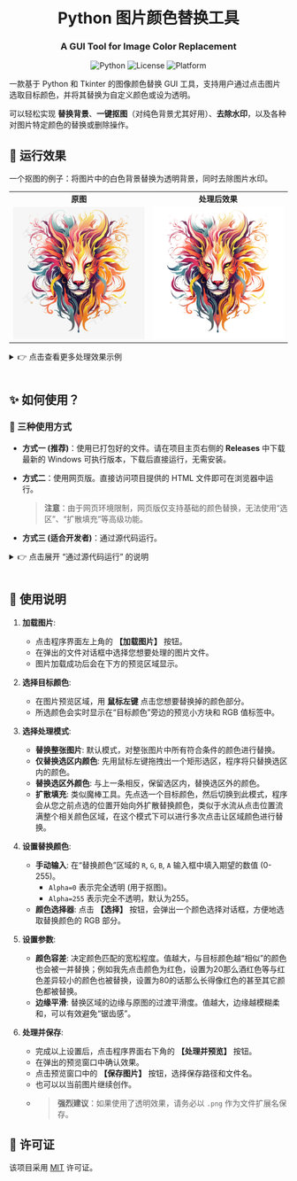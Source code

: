 <div align="center">

# Python 图片颜色替换工具
### A GUI Tool for Image Color Replacement

![Python](https://img.shields.io/badge/Python-3.x-blue.svg)
![License](https://img.shields.io/badge/License-MIT-green.svg)
![Platform](https://img.shields.io/badge/Platform-Windows%20%7C%20macOS%20%7C%20Linux-lightgrey.svg)

</div>

一款基于 Python 和 Tkinter 的图像颜色替换 GUI 工具，支持用户通过点击图片选取目标颜色，并将其替换为自定义颜色或设为透明。

可以轻松实现 **替换背景**、**一键抠图**（对纯色背景尤其好用）、**去除水印**，以及各种对图片特定颜色的替换或删除操作。

## 📸 运行效果

一个抠图的例子：将图片中的白色背景替换为透明背景，同时去除图片水印。

<table>
  <tr>
    <td align="center"><strong>原图</strong></td>
    <td align="center"><strong>处理后效果</strong></td>
  </tr>
  <tr>
    <td><img src="images/示例.jpg" alt="原始图片" width="400"></td>
    <td><img src="images/终稿.png" alt="处理后图片" width="400"></td>
  </tr>
</table>

<details>
<summary>👉 点击查看更多处理效果示例</summary>

| 功能 | 效果图 |
| :--- | :--- |
| **边缘平滑 (Feathering)** | <img src="images/边缘平滑.png" alt="边缘平滑效果" width="300"> |
| **基础抠图 (Matting)** | <img src="images/抠图.png" alt="抠图效果" width="300"> |
| **去除水印 (Watermark Removal)** | <img src="images/去水印.png" alt="去水印效果" width="300"> |

</details>

<br>

## ✨ 如何使用？

### 🚀 三种使用方式

- **方式一 (推荐)**：使用已打包好的文件。请在项目主页右侧的 **Releases** 中下载最新的 Windows 可执行版本，下载后直接运行，无需安装。

- **方式二**：使用网页版。直接访问项目提供的 HTML 文件即可在浏览器中运行。
  > **注意**：由于网页环境限制，网页版仅支持基础的颜色替换，无法使用“选区”、“扩散填充”等高级功能。

- **方式三 (适合开发者)**：通过源代码运行。

<details>
<summary>👉 点击展开 “通过源代码运行” 的说明</summary>

#### 🛠️ 环境要求
- Python 3.x
- Pillow 库

#### ⚙️ 安装依赖
在运行脚本之前，您需要安装 Pillow 库。打开您的终端或命令行，然后运行：

```bash
pip install Pillow
```

#### 🚀 运行程序
1.  将项目代码下载到您的本地计算机。
2.  打开终端或命令行，使用 `cd` 命令导航到 `main.py` 所在的目录。
3.  运行以下命令启动程序：
    ```bash
    python main.py
    ```
</details>

<br>

## 📖 使用说明

1.  **加载图片**:
    -   点击程序界面左上角的 **【加载图片】** 按钮。
    -   在弹出的文件对话框中选择您想要处理的图片文件。
    -   图片加载成功后会在下方的预览区域显示。

2.  **选择目标颜色**:
    -   在图片预览区域，用 **鼠标左键** 点击您想要替换掉的颜色部分。
    -   所选颜色会实时显示在“目标颜色”旁边的预览小方块和 RGB 值标签中。

3.  **选择处理模式**:
    -   **替换整张图片**: 默认模式，对整张图片中所有符合条件的颜色进行替换。
    -   **仅替换选区内颜色**: 先用鼠标左键拖拽出一个矩形选区，程序将只替换选区内的颜色。
    -   **替换选区外颜色**: 与上一条相反，保留选区内，替换选区外的颜色。
    -   **扩散填充**: 类似魔棒工具。先点选一个目标颜色，然后切换到此模式，程序会从您之前点选的位置开始向外扩散替换颜色，类似于水流从点击位置流满整个相关颜色区域，在这个模式下可以进行多次点击让区域颜色进行替换。

4.  **设置替换颜色**:
    -   **手动输入**: 在“替换颜色”区域的 `R`, `G`, `B`, `A` 输入框中填入期望的数值 (0-255)。
        - `Alpha=0` 表示完全透明 (用于抠图)。
        - `Alpha=255` 表示完全不透明，默认为255。
    -   **颜色选择器**: 点击 **【选择】** 按钮，会弹出一个颜色选择对话框，方便地选取替换颜色的 RGB 部分。

5.  **设置参数**:
    -   **颜色容差**: 决定颜色匹配的宽松程度。值越大，与目标颜色越“相似”的颜色也会被一并替换；例如我先点击颜色为红色，设置为20那么酒红色等与红色差异较小的颜色也被替换，设置为80的话那么长得像红色的甚至其它颜色都被替换。
    -   **边缘平滑**: 替换区域的边缘与原图的过渡平滑度。值越大，边缘越模糊柔和，可以有效避免“锯齿感”。

6.  **处理并保存**:
    -   完成以上设置后，点击程序界面右下角的 **【处理并预览】** 按钮。
    -   在弹出的预览窗口中确认效果。
    -   点击预览窗口中的 **【保存图片】** 按钮，选择保存路径和文件名。
    -   也可以以当前图片继续创作。
    -   > **强烈建议**：如果使用了透明效果，请务必以 `.png` 作为文件扩展名保存。


## 📄 许可证

该项目采用 [MIT](https://opensource.org/licenses/MIT) 许可证。